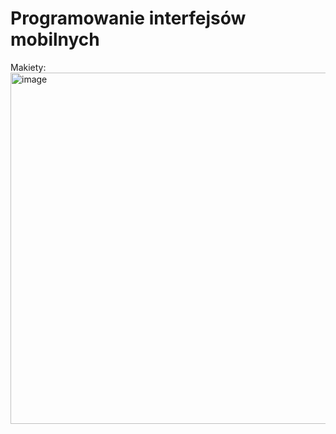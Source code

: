# Programowanie interfejsów mobilnych

Makiety:
  <img width="1390" height="562" alt="image" src="https://github.com/user-attachments/assets/d4b9b7c2-78ea-4b93-b2ea-311a5e23b43c" />
